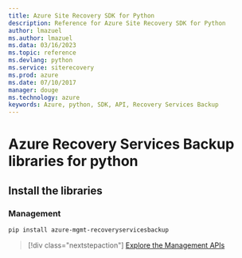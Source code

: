 ```yaml
---
title: Azure Site Recovery SDK for Python
description: Reference for Azure Site Recovery SDK for Python
author: lmazuel
ms.author: lmazuel
ms.data: 03/16/2023
ms.topic: reference
ms.devlang: python
ms.service: siterecovery
ms.prod: azure
ms.date: 07/10/2017
manager: douge
ms.technology: azure
keywords: Azure, python, SDK, API, Recovery Services Backup
---
```

# Azure Recovery Services Backup libraries for python

## Install the libraries


### Management

```bash
pip install azure-mgmt-recoveryservicesbackup
```
> [!div class="nextstepaction"]
> [Explore the Management APIs](/python/api/overview/azure/recoveryservicesbackup/management)